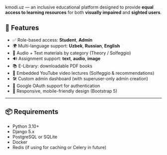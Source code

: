 kmodi.uz — an inclusive educational platform designed to provide **equal access to learning resources** for both **visually impaired** and **sighted users**.

## 🌟 Features

- ✅ Role-based access: **Student**, **Admin**
- 🌍 Multi-language support: **Uzbek**, **Russian**, **English**
- 📘 Audio + Text materials by category (Theory / Solfeggio)
- 🔊 Assignment support: **text**, **audio**, **image**
- 📚 E-Library: downloadable PDF books
- 🎥 Embedded YouTube video lectures (Solfeggio & recommendations)
- 🛠️ Custom admin dashboard (with superuser-only admin creation)
- 🔐 Google OAuth support for authentication
- 📱 Responsive, mobile-friendly design (Bootstrap 5)

---

## 📦 Requirements

- Python 3.10+
- Django 5.x
- PostgreSQL or SQLite
- Docker
- Redis (if using for caching or Celery in future)
